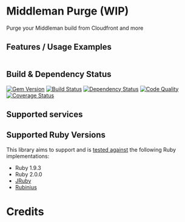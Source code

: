 # Middleman Purge (WIP)

Purge your Middleman build from Cloudfront and more 

## Features / Usage Examples

```ruby
```

## Build & Dependency Status

[![Gem Version](https://badge.fury.io/rb/middleman-purge.png)][gem]
[![Build Status](https://travis-ci.org/karlfreeman/middleman-purge.png)][travis]
[![Dependency Status](https://gemnasium.com/karlfreeman/middleman-purge.png?travis)][gemnasium]
[![Code Quality](https://codeclimate.com/github/karlfreeman/middleman-purge.png)][codeclimate]
[![Coverage Status](https://coveralls.io/repos/karlfreeman/middleman-purge/badge.png?branch=master)][coveralls]

## Supported services

## Supported Ruby Versions
This library aims to support and is [tested against][travis] the following Ruby
implementations:

* Ruby 1.9.3
* Ruby 2.0.0
* [JRuby][]
* [Rubinius][]

# Credits

[gem]: https://rubygems.org/gems/middleman-purge
[travis]: http://travis-ci.org/karlfreeman/middleman-purge
[gemnasium]: https://gemnasium.com/karlfreeman/middleman-purge
[coveralls]: https://coveralls.io/r/karlfreeman/middleman-purge
[codeclimate]: https://codeclimate.com/github/karlfreeman/middleman-purge
[jruby]: http://www.jruby.org
[rubinius]: http://rubini.us
